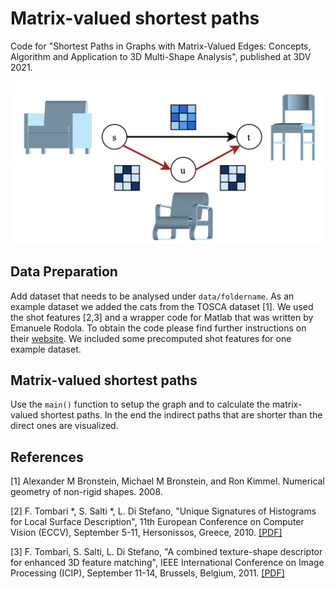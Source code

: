 # Matrix-valued shortest paths

Code for "Shortest Paths in Graphs with Matrix-Valued Edges: Concepts, Algorithm and Application to 3D Multi-Shape Analysis", published at 3DV 2021.

![Alt text](images/teaser.png?raw=true)


## Data Preparation
Add dataset that needs to be analysed under `data/foldername`. As an example dataset we added the cats from the TOSCA dataset [1]. 
We used the shot features [2,3] and a wrapper code for Matlab that was written by Emanuele Rodola.
To obtain the code please find further instructions on their [website](http://www.vision.deis.unibo.it/research/80-shot).
We included some precomputed shot features for one example dataset. 

## Matrix-valued shortest paths
Use the `main()` function to setup the graph and to calculate the matrix-valued shortest paths. In the end the indirect paths that are shorter than the direct ones are visualized.

## References
[1]
Alexander M Bronstein, Michael M Bronstein, and Ron Kimmel. Numerical geometry of non-rigid shapes. 2008.

[2]
F. Tombari *, S. Salti *, L. Di Stefano, "Unique Signatures of Histograms for Local Surface Description", 11th European Conference on Computer Vision (ECCV), September 5-11, Hersonissos, Greece, 2010. [[PDF]](http://www.vision.deis.unibo.it/fede/papers/eccv10.pdf)

[3]
F. Tombari, S. Salti, L. Di Stefano, "A combined texture-shape descriptor for enhanced 3D feature matching", IEEE International Conference on Image Processing (ICIP), September 11-14, Brussels, Belgium, 2011. [[PDF]](http://www.vision.deis.unibo.it/fede/papers/icip11.pdf)